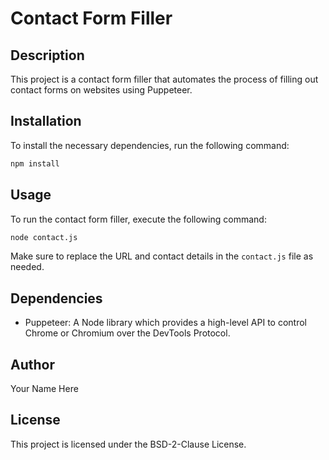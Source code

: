 # Contact Form Filler

## Description
This project is a contact form filler that automates the process of filling out contact forms on websites using Puppeteer.

## Installation
To install the necessary dependencies, run the following command:

```bash
npm install
```

## Usage
To run the contact form filler, execute the following command:

```bash
node contact.js
```

Make sure to replace the URL and contact details in the `contact.js` file as needed.

## Dependencies
- Puppeteer: A Node library which provides a high-level API to control Chrome or Chromium over the DevTools Protocol.

## Author
Your Name Here

## License
This project is licensed under the BSD-2-Clause License.
